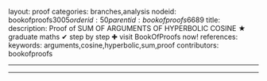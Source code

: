 layout: proof
categories: branches,analysis
nodeid: bookofproofs$3005
orderid: 50
parentid: bookofproofs$6689
title: 
description:  Proof of SUM OF ARGUMENTS OF HYPERBOLIC COSINE &#9733; graduate maths &#10004; step by step &#10010; visit BookOfProofs now!
references: 
keywords: arguments,cosine,hyperbolic,sum,proof
contributors: bookofproofs

---


---

